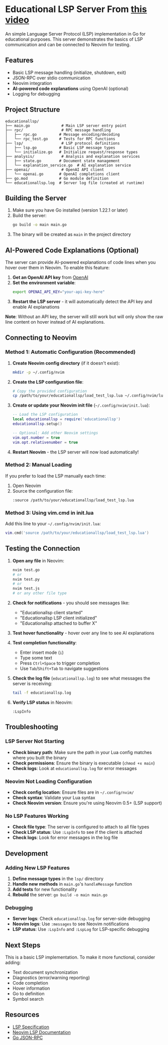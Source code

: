 # Educational LSP Server From [this video](https://www.youtube.com/watch?v=YsdlcQoHqPY)

An simple Language Server Protocol (LSP) implementation in Go for educational purposes. This server demonstrates the basics of LSP communication and can be connected to Neovim for testing.

## Features

- Basic LSP message handling (initialize, shutdown, exit)
- JSON-RPC over stdio communication
- Neovim integration
- **AI-powered code explanations** using OpenAI (optional)
- Logging for debugging
## Project Structure

```
educationallsp/
├── main.go              # Main LSP server entry point
├── rpc/                 # RPC message handling
│   ├── rpc.go          # Message encoding/decoding
│   └── rpc_test.go     # Tests for RPC functions
├── lsp/                 # LSP protocol definitions
│   ├── lsp.go          # Basic LSP message types
│   └── initialize.go   # Initialize request/response types
├── analysis/            # Analysis and explanation services
│   ├── state.go        # Document state management
│   └── explanation_service.go  # AI explanation service
├── openai/              # OpenAI API client
│   └── openai.go       # OpenAI completions client
├── go.mod              # Go module definition
└── educationallsp.log  # Server log file (created at runtime)
```

## Building the Server

1. Make sure you have Go installed (version 1.22.1 or later)
2. Build the server:
   ```bash
   go build -o main main.go
   ```
3. The binary will be created as `main` in the project directory

## AI-Powered Code Explanations (Optional)

The server can provide AI-powered explanations of code lines when you hover over them in Neovim. To enable this feature:

1. **Get an OpenAI API key** from [OpenAI](https://platform.openai.com/api-keys)
2. **Set the environment variable**:
   ```bash
   export OPENAI_API_KEY="your-api-key-here"
   ```
3. **Restart the LSP server** - it will automatically detect the API key and enable AI explanations

**Note**: Without an API key, the server will still work but will only show the raw line content on hover instead of AI explanations.

## Connecting to Neovim

### Method 1: Automatic Configuration (Recommended)

1. **Create Neovim config directory** (if it doesn't exist):
   ```bash
   mkdir -p ~/.config/nvim
   ```

2. **Create the LSP configuration file**:
   ```bash
   # Copy the provided configuration
   cp /path/to/your/educationallsp/load_test_lsp.lua ~/.config/nvim/lua/educationallsp.lua
   ```

3. **Create or update your Neovim init file** (`~/.config/nvim/init.lua`):
   ```lua
   -- Load the LSP configuration
   local educationallsp = require('educationallsp')
   educationallsp.setup()
   
   -- Optional: Add other Neovim settings
   vim.opt.number = true
   vim.opt.relativenumber = true
   ```

4. **Restart Neovim** - the LSP server will now load automatically!

### Method 2: Manual Loading

If you prefer to load the LSP manually each time:

1. Open Neovim
2. Source the configuration file:
   ```vim
   :source /path/to/your/educationallsp/load_test_lsp.lua
   ```

### Method 3: Using vim.cmd in init.lua

Add this line to your `~/.config/nvim/init.lua`:
```lua
vim.cmd('source /path/to/your/educationallsp/load_test_lsp.lua')
```

## Testing the Connection

1. **Open any file** in Neovim:
   ```bash
   nvim test.go
   # or
   nvim test.py
   # or
   nvim test.js
   # or any other file type
   ```

2. **Check for notifications** - you should see messages like:
   - "Educationallsp client started"
   - "Educationallsp LSP client initialized"
   - "Educationallsp attached to buffer X"

3. **Test hover functionality** - hover over any line to see AI explanations

4. **Test completion functionality**:
   - Enter insert mode (`i`)
   - Type some text
   - Press `Ctrl+Space` to trigger completion
   - Use `Tab`/`Shift+Tab` to navigate suggestions

3. **Check the log file** (`educationallsp.log`) to see what messages the server is receiving:
   ```bash
   tail -f educationallsp.log
   ```

4. **Verify LSP status** in Neovim:
   ```vim
   :LspInfo
   ```

## Troubleshooting

### LSP Server Not Starting
- **Check binary path**: Make sure the path in your Lua config matches where you built the binary
- **Check permissions**: Ensure the binary is executable (`chmod +x main`)
- **Check logs**: Look at `educationallsp.log` for error messages

### Neovim Not Loading Configuration
- **Check config location**: Ensure files are in `~/.config/nvim/`
- **Check syntax**: Validate your Lua syntax
- **Check Neovim version**: Ensure you're using Neovim 0.5+ (LSP support)

### No LSP Features Working
- **Check file type**: The server is configured to attach to all file types
- **Check LSP status**: Use `:LspInfo` to see if the client is attached
- **Check logs**: Look for error messages in the log file

## Development

### Adding New LSP Features

1. **Define message types** in the `lsp/` directory
2. **Handle new methods** in `main.go`'s `handleMessage` function
3. **Add tests** for new functionality
4. **Rebuild** the server: `go build -o main main.go`

### Debugging

- **Server logs**: Check `educationallsp.log` for server-side debugging
- **Neovim logs**: Use `:messages` to see Neovim notifications
- **LSP status**: Use `:LspInfo` and `:LspLog` for LSP-specific debugging

## Next Steps

This is a basic LSP implementation. To make it more functional, consider adding:

- Text document synchronization
- Diagnostics (error/warning reporting)
- Code completion
- Hover information
- Go to definition
- Symbol search

## Resources

- [LSP Specification](https://microsoft.github.io/language-server-protocol/)
- [Neovim LSP Documentation](https://neovim.io/doc/user/lsp.html)
- [Go JSON-RPC](https://pkg.go.dev/encoding/json)
